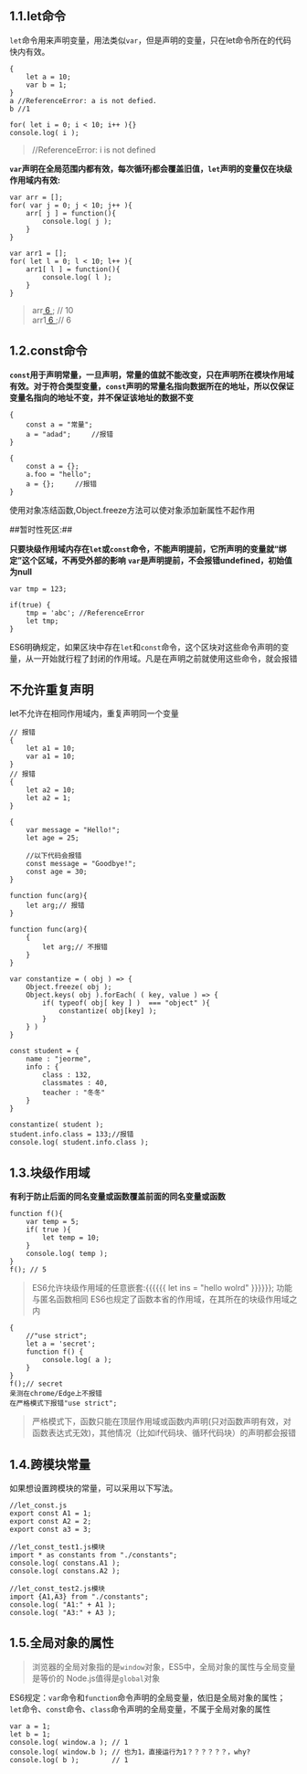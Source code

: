 ## 1.1.let命令 

`let`命令用来声明变量，用法类似`var`，但是声明的变量，只在let命令所在的代码快内有效。   


```
{
	let a = 10;
	var b = 1;
}
a //ReferenceError: a is not defied.   
b //1
```

```
for( let i = 0; i < 10; i++ ){}
console.log( i );
```
> //ReferenceError: i is not defined


**`var`声明在全局范围内都有效，每次循环j都会覆盖旧值，`let`声明的变量仅在块级作用域内有效:**
```
var arr = [];
for( var j = 0; j < 10; j++ ){
	arr[ j ] = function(){
		console.log( j );
	}
}

var arr1 = [];
for( let l = 0; l < 10; l++ ){
	arr1[ l ] = function(){
		console.log( l );
	}
}
```

> arr[ 6 ](); // 10   
> arr1[ 6 ]();// 6

## 1.2.const命令

**`const`用于声明常量，一旦声明，常量的值就不能改变，只在声明所在模块作用域有效。对于符合类型变量，`const`声明的常量名指向数据所在的地址，所以仅保证变量名指向的地址不变，并不保证该地址的数据不变**

```
{
	const a = "常量";
	a = "adad";		//报错
}
```

```
{
	const a = {};
	a.foo = "hello";
	a = {};		//报错
}
```

使用对象冻结函数,Object.freeze方法可以使对象添加新属性不起作用


##暂时性死区:##

**只要块级作用域内存在`let`或`const`命令，不能声明提前，它所声明的变量就“绑定”这个区域，不再受外部的影响**
**`var`是声明提前，不会报错undefined，初始值为null**
```
var tmp = 123;

if(true) {
	tmp = 'abc'; //ReferenceError
	let tmp;
}
```
ES6明确规定，如果区块中存在`let`和`const`命令，这个区块对这些命令声明的变量，从一开始就行程了封闭的作用域。凡是在声明之前就使用这些命令，就会报错

## 不允许重复声明

let不允许在相同作用域内，重复声明同一个变量
```
// 报错
{
	let a1 = 10;
	var a1 = 10;
}
// 报错
{
	let a2 = 10;
	let a2 = 1;
}

{
	var message = "Hello!";
	let age = 25;

	//以下代码会报错
	const message = "Goodbye!";
	const age = 30;
}

function func(arg){
	let arg;// 报错
}

function func(arg){
	{
		let arg;// 不报错
	}
}
```

```
var constantize = ( obj ) => {
	Object.freeze( obj );
	Object.keys( obj ).forEach( ( key, value ) => {
		if( typeof( obj[ key ] )  === "object" ){
			constantize( obj[key] );
		}
	} )
}

const student = {
	name : "jeorme",
	info : {
		class : 132,
		classmates : 40,
		teacher : "冬冬"
	}
}

constantize( student );
student.info.class = 133;//报错
console.log( student.info.class );
```

## 1.3.块级作用域

**有利于防止后面的同名变量或函数覆盖前面的同名变量或函数**

```
function f(){
	var temp = 5;
	if( true ){
		let temp = 10;
	}
	console.log( temp );
}
f(); // 5
```

> ES6允许块级作用域的任意嵌套:{{{{{{ let ins = "hello wolrd" }}}}}}; 功能与匿名函数相同
> ES6也规定了函数本省的作用域，在其所在的块级作用域之内

```
{
	//"use strict";
	let a = 'secret';
	function f() {
		console.log( a );
	}
}
f();// secret
亲测在chrome/Edge上不报错
在严格模式下报错"use strict";
```

> 严格模式下，函数只能在顶层作用域或函数内声明(只对函数声明有效，对函数表达式无效)，其他情况（比如if代码块、循环代码块）的声明都会报错

## 1.4.跨模块常量

如果想设置跨模块的常量，可以采用以下写法。

```
//let_const.js
export const A1 = 1;
export const A2 = 2;
export const a3 = 3;

//let_const_test1.js模块
import * as constants from "./constants";
console.log( constans.A1 );
console.log( constans.A2 );

//let_const_test2.js模块
import {A1,A3} from "./constants";
console.log( "A1:" + A1 );
console.log( "A3:" + A3 );
```

## 1.5.全局对象的属性

> 浏览器的全局对象指的是`window`对象，ES5中，全局对象的属性与全局变量是等价的
> Node.js值得是`global`对象

ES6规定：`var`命令和`function`命令声明的全局变量，依旧是全局对象的属性；`let`命令、`const`命令、`class`命令声明的全局变量，不属于全局对象的属性

```
var a = 1;
let b = 1;
console.log( window.a ); // 1
console.log( window.b ); // 也为1，直接运行为1？？？？？？，why?
console.log( b );		 // 1
```